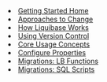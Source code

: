 <li><a href="/get_started/index.html"><span>Getting Started Home</span></a></li>
<li><a href="/get_started/database-migration-approaches.html"><span>Approaches to Change</span></a></li>
<li><a href="/get_started/how-lb-works.html"><span>How Liquibase Works</span></a></li>
<li><a href="/get_started/version_control_info.html"><span>Using Version Control</span></a></li>
<li><a href="/get_started/lb-core-usage-concepts.html"><span>Core Usage Concepts</span></a></li>
<li><a href="/documentation/config_properties.html"><span>Configure Properties</span></a></li>
<li><a href="/get_started/quickstart_lb.html"><span>Migrations: LB Functions</span></a></li>
<li><a href="/get_started/quickstart_sql.html"><span>Migrations: SQL Scripts</span></a></li>